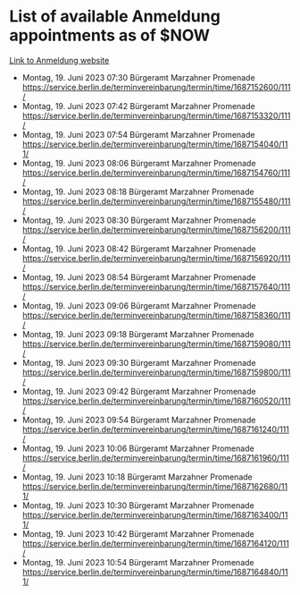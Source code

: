 # List of available Anmeldung appointments as of $NOW
[Link to Anmeldung website](https://service.berlin.de/terminvereinbarung/termin/tag.php?termin=1&anliegen[]=120686&dienstleisterlist=122210,122217,327316,122219,327312,122227,327314,122231,327346,122243,327348,122254,122252,329742,122260,329745,122262,329748,122271,327278,122273,327274,122277,327276,330436,122280,327294,122282,327290,122284,327292,122291,327270,122285,327266,122286,327264,122296,327268,150230,329760,122297,327286,122294,327284,122312,329763,122314,329775,122304,327330,122311,327334,122309,327332,317869,122281,327352,122279,329772,122283,122276,327324,122274,327326,122267,329766,122246,327318,122251,327320,122257,327322,122208,327298,122226,327300&herkunft=http%3A%2F%2Fservice.berlin.de%2Fdienstleistung%2F120686%2F)
- Montag, 19. Juni 2023 07:30 Bürgeramt Marzahner Promenade https://service.berlin.de/terminvereinbarung/termin/time/1687152600/111/
- Montag, 19. Juni 2023 07:42 Bürgeramt Marzahner Promenade https://service.berlin.de/terminvereinbarung/termin/time/1687153320/111/
- Montag, 19. Juni 2023 07:54 Bürgeramt Marzahner Promenade https://service.berlin.de/terminvereinbarung/termin/time/1687154040/111/
- Montag, 19. Juni 2023 08:06 Bürgeramt Marzahner Promenade https://service.berlin.de/terminvereinbarung/termin/time/1687154760/111/
- Montag, 19. Juni 2023 08:18 Bürgeramt Marzahner Promenade https://service.berlin.de/terminvereinbarung/termin/time/1687155480/111/
- Montag, 19. Juni 2023 08:30 Bürgeramt Marzahner Promenade https://service.berlin.de/terminvereinbarung/termin/time/1687156200/111/
- Montag, 19. Juni 2023 08:42 Bürgeramt Marzahner Promenade https://service.berlin.de/terminvereinbarung/termin/time/1687156920/111/
- Montag, 19. Juni 2023 08:54 Bürgeramt Marzahner Promenade https://service.berlin.de/terminvereinbarung/termin/time/1687157640/111/
- Montag, 19. Juni 2023 09:06 Bürgeramt Marzahner Promenade https://service.berlin.de/terminvereinbarung/termin/time/1687158360/111/
- Montag, 19. Juni 2023 09:18 Bürgeramt Marzahner Promenade https://service.berlin.de/terminvereinbarung/termin/time/1687159080/111/
- Montag, 19. Juni 2023 09:30 Bürgeramt Marzahner Promenade https://service.berlin.de/terminvereinbarung/termin/time/1687159800/111/
- Montag, 19. Juni 2023 09:42 Bürgeramt Marzahner Promenade https://service.berlin.de/terminvereinbarung/termin/time/1687160520/111/
- Montag, 19. Juni 2023 09:54 Bürgeramt Marzahner Promenade https://service.berlin.de/terminvereinbarung/termin/time/1687161240/111/
- Montag, 19. Juni 2023 10:06 Bürgeramt Marzahner Promenade https://service.berlin.de/terminvereinbarung/termin/time/1687161960/111/
- Montag, 19. Juni 2023 10:18 Bürgeramt Marzahner Promenade https://service.berlin.de/terminvereinbarung/termin/time/1687162680/111/
- Montag, 19. Juni 2023 10:30 Bürgeramt Marzahner Promenade https://service.berlin.de/terminvereinbarung/termin/time/1687163400/111/
- Montag, 19. Juni 2023 10:42 Bürgeramt Marzahner Promenade https://service.berlin.de/terminvereinbarung/termin/time/1687164120/111/
- Montag, 19. Juni 2023 10:54 Bürgeramt Marzahner Promenade https://service.berlin.de/terminvereinbarung/termin/time/1687164840/111/

